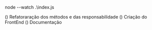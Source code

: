 node --watch .\index.js


() Refatoraração dos métodos e das responsabilidade
() Criação do FrontEnd
() Documentação 